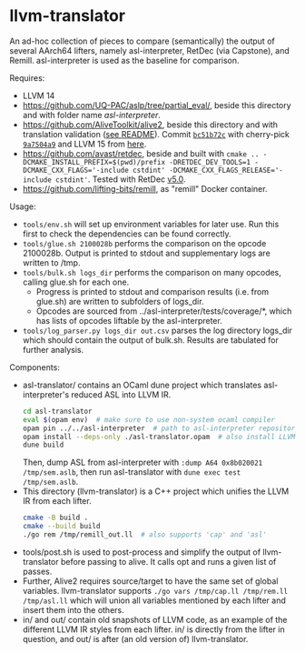 # llvm-translator

An ad-hoc collection of pieces to compare (semantically) the output of several AArch64 lifters, namely asl-interpreter, RetDec (via Capstone), and Remill. 
asl-interpreter is used as the baseline for comparison. 

Requires:
- LLVM 14
- https://github.com/UQ-PAC/aslp/tree/partial_eval/, beside this directory and with folder name _asl-interpreter_.
- https://github.com/AliveToolkit/alive2, beside this directory and with translation validation ([see README](https://github.com/AliveToolkit/alive2#building-and-running-translation-validation)). Commit [`bc51b72c`](https://github.com/AliveToolkit/alive2/commit/bc51b72cf5773967fd29155f1ffb251df4d5e94e) with cherry-pick [`9a7504a9`](https://github.com/AliveToolkit/alive2/commit/9a7504a99972e2c613deacaa8a4f1798829d2ff2) and LLVM 15 from [here](https://github.com/katrinafyi/pac-environment/releases/tag/llvm).
- https://github.com/avast/retdec, beside and built with `cmake .. -DCMAKE_INSTALL_PREFIX=$(pwd)/prefix -DRETDEC_DEV_TOOLS=1 -DCMAKE_CXX_FLAGS='-include cstdint' -DCMAKE_CXX_FLAGS_RELEASE='-include cstdint'`. Tested with RetDec [v5.0](https://github.com/avast/retdec/tree/v5.0). 
- https://github.com/lifting-bits/remill, as "remill" Docker container.

Usage:
- `tools/env.sh` will set up environment variables for later use. Run this first to check the dependencies can be found correctly.
- `tools/glue.sh 2100028b` performs the comparison on the opcode 2100028b. Output is printed to stdout and supplementary logs are written to /tmp.
- `tools/bulk.sh logs_dir` performs the comparison on many opcodes, calling glue.sh for each one. 
  - Progress is printed to stdout and comparison results (i.e. from glue.sh) are written to subfolders of logs_dir.
  - Opcodes are sourced from ../asl-interpreter/tests/coverage/\*, which has lists of opcodes liftable by the asl-interpreter.
- `tools/log_parser.py logs_dir out.csv` parses the log directory logs_dir which should contain the output of bulk.sh. Results are tabulated for further analysis.

Components:
- asl-translator/ contains an OCaml dune project which translates asl-interpreter's reduced ASL into LLVM IR.
  ```bash
  cd asl-translator
  eval $(opam env)  # make sure to use non-system ocaml compiler
  opam pin ../../asl-interpreter  # path to asl-interpreter repository
  opam install --deps-only ./asl-translator.opam  # also install LLVM 14 through system packages
  dune build
  ```
  Then, dump ASL from asl-interpreter with `:dump A64 0x8b020021 /tmp/sem.aslb`, then run asl-translator with `dune exec test /tmp/sem.aslb`.
- This directory (llvm-translator) is a C++ project which unifies the LLVM IR from each lifter. 
  ```bash
  cmake -B build .
  cmake --build build
  ./go rem /tmp/remill_out.ll  # also supports 'cap' and 'asl'
  ```
- tools/post.sh is used to post-process and simplify the output of llvm-translator before passing to alive. It calls opt and runs a given list of passes. 
- Further, Alive2 requires source/target to have the same set of global variables. llvm-translator supports `./go vars /tmp/cap.ll /tmp/rem.ll /tmp/asl.ll` which will union all variables mentioned by each lifter and insert them into the others.
- in/ and out/ contain old snapshots of LLVM code, as an example of the different LLVM IR styles from each lifter. in/ is directly from the lifter in question, and out/ is after (an old version of) llvm-translator.
